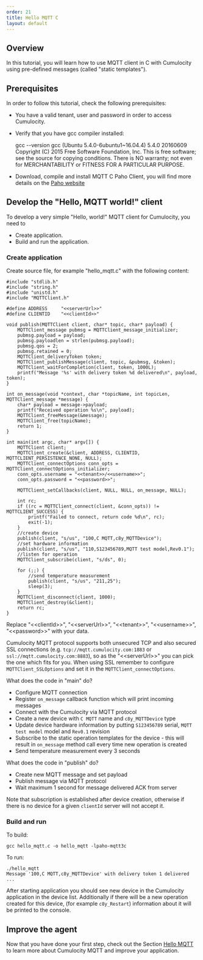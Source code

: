 ```yaml
---
order: 21
title: Hello MQTT C
layout: default
---
```

## Overview

In this tutorial, you will learn how to use MQTT client in C with Cumulocity using pre-defined messages (called "static templates").

## Prerequisites

In order to follow this tutorial, check the following prerequisites:

* You have a valid tenant, user and password in order to access Cumulocity.
* Verify that you have gcc compiler installed:
  
  	gcc --version
  	gcc (Ubuntu 5.4.0-6ubuntu1~16.04.4) 5.4.0 20160609
  	Copyright (C) 2015 Free Software Foundation, Inc.
  	This is free software; see the source for copying conditions.  There is NO
  	warranty; not even for MERCHANTABILITY or FITNESS FOR A PARTICULAR PURPOSE.
  
* Download, compile and install MQTT C Paho Client, you will find more details on the [Paho website](http://www.eclipse.org/paho/clients/c/)

## Develop the "Hello, MQTT world!" client

To develop a very simple "Hello, world!" MQTT client for Cumulocity, you need to

* Create application.
* Build and run the application.

### Create application

Create source file, for example "hello_mqtt.c" with the following content:

    #include "stdlib.h"
    #include "string.h"
    #include "unistd.h"
    #include "MQTTClient.h"
    
    #define ADDRESS     "<<serverUrl>>"
    #define CLIENTID    "<<clientId>>"
    
    void publish(MQTTClient client, char* topic, char* payload) {
        MQTTClient_message pubmsg = MQTTClient_message_initializer;
        pubmsg.payload = payload;
        pubmsg.payloadlen = strlen(pubmsg.payload);
        pubmsg.qos = 2;
        pubmsg.retained = 0;
        MQTTClient_deliveryToken token;
        MQTTClient_publishMessage(client, topic, &pubmsg, &token);
        MQTTClient_waitForCompletion(client, token, 1000L);
        printf("Message '%s' with delivery token %d delivered\n", payload, token);
    }
    
    int on_message(void *context, char *topicName, int topicLen, MQTTClient_message *message) {
        char* payload = message->payload;
        printf("Received operation %s\n", payload);
        MQTTClient_freeMessage(&message);
        MQTTClient_free(topicName);
        return 1;
    }
    
    int main(int argc, char* argv[]) {
        MQTTClient client;
        MQTTClient_create(&client, ADDRESS, CLIENTID, MQTTCLIENT_PERSISTENCE_NONE, NULL);
        MQTTClient_connectOptions conn_opts = MQTTClient_connectOptions_initializer;
        conn_opts.username = "<<tenant>>/<<username>>";
        conn_opts.password = "<<password>>";
    
        MQTTClient_setCallbacks(client, NULL, NULL, on_message, NULL);
    
        int rc;
        if ((rc = MQTTClient_connect(client, &conn_opts)) != MQTTCLIENT_SUCCESS) {
            printf("Failed to connect, return code %d\n", rc);
            exit(-1);
        }
        //create device
        publish(client, "s/us", "100,C MQTT,c8y_MQTTDevice");
        //set hardware information
        publish(client, "s/us", "110,S123456789,MQTT test model,Rev0.1");
        //listen for operation
        MQTTClient_subscribe(client, "s/ds", 0);
    
        for (;;) {
            //send temperature measurement
            publish(client, "s/us", "211,25");
            sleep(3);
        }
        MQTTClient_disconnect(client, 1000);
        MQTTClient_destroy(&client);
        return rc;
    }
    
Replace "&lt;&lt;clientId&gt;&gt;", "&lt;&lt;serverUrl&gt;&gt;", "&lt;&lt;tenant&gt;&gt;", "&lt;&lt;username&gt;&gt;", "&lt;&lt;password&gt;&gt;" with your data.

Cumulocity MQTT protocol supports both unsecured TCP and also secured SSL connections (e.g. ``tcp://mqtt.cumulocity.com:1883`` or ``ssl://mqtt.cumulocity.com:8883``), so as the "&lt;&lt;serverUrl&gt;&gt;" you can pick the one which fits for you.
When using SSL remember to configure ``MQTTClient_SSLOptions`` and set it in the ``MQTTClient_connectOptions``.

What does the code in "main" do?

-   Configure MQTT connection
-   Register ``on_message`` callback function which will print incoming messages
-   Connect with the Cumulocity via MQTT protocol
-   Create a new device with ``C MQTT`` name and ``c8y_MQTTDevice`` type
-   Update device hardware information by putting ``S123456789`` serial, ``MQTT test model`` model and ``Rev0.1`` revision
-   Subscribe to the static operation templates for the device - this will result in ``on_message`` method call every time new operation is created
-   Send temperature measurement every 3 seconds

What does the code in "publish" do?

-   Create new MQTT message and set payload
-   Publish message via MQTT protocol
-   Wait maximum 1 second for message delivered ACK from server

Note that subscription is established after device creation, otherwise if there is no device for a given ``clientId`` server will not accept it. 

### Build and run

To build:

    gcc hello_mqtt.c -o hello_mqtt -lpaho-mqtt3c
    
To run:

    ./hello_mqtt
    Message '100,C MQTT,c8y_MQTTDevice' with delivery token 1 delivered
    ...

After starting application you should see new device in the Cumulocity application in the device list.
Additionally if there will be a new operation created for this device, (for example ``c8y_Restart``) information about it will be printed to the console. 

## Improve the agent

Now that you have done your first step, check out the Section [Hello MQTT](/guides/mqtt/hello-mqtt) to learn more about Cumulocity MQTT and improve your application.